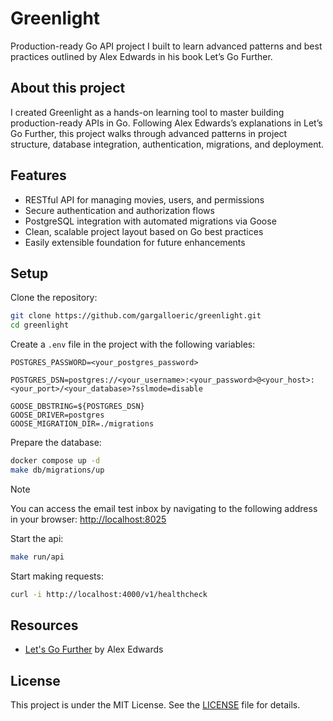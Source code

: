 # Greenlight

Production-ready Go API project I built to learn advanced patterns and best practices outlined by Alex Edwards in his book Let’s Go Further.

## About this project

I created Greenlight as a hands-on learning tool to master building production-ready APIs in Go. Following Alex Edwards’s explanations in Let’s Go Further, this project walks through advanced patterns in project structure, database integration, authentication, migrations, and deployment.

## Features

- RESTful API for managing movies, users, and permissions
- Secure authentication and authorization flows
- PostgreSQL integration with automated migrations via Goose
- Clean, scalable project layout based on Go best practices
- Easily extensible foundation for future enhancements

## Setup

Clone the repository:
```bash
git clone https://github.com/gargalloeric/greenlight.git
cd greenlight
```

Create a `.env` file in the project with the following variables:
```env
POSTGRES_PASSWORD=<your_postgres_password>

POSTGRES_DSN=postgres://<your_username>:<your_password>@<your_host>:<your_port>/<your_database>?sslmode=disable

GOOSE_DBSTRING=${POSTGRES_DSN}
GOOSE_DRIVER=postgres
GOOSE_MIGRATION_DIR=./migrations
```

Prepare the database:
```bash
docker compose up -d
make db/migrations/up
```

> [!NOTE]
> You can access the email test inbox by navigating to the following address in your browser:
> [http://localhost:8025](http://localhost:8025)

Start the api:
```bash
make run/api
```

Start making requests:
```bash
curl -i http://localhost:4000/v1/healthcheck
```

## Resources

- [Let's Go Further](https://lets-go-further.alexedwards.net/) by Alex Edwards

## License

This project is under the MIT License. See the [LICENSE](https://github.com/gargalloeric/greenlight/blob/main/LICENSE) file for details.
